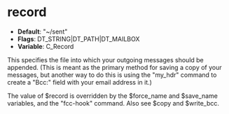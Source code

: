 # record

- **Default**: "~/sent"
- **Flags**: DT_STRING|DT_PATH|DT_MAILBOX
- **Variable**: C_Record

This specifies the file into which your outgoing messages should be
appended.  (This is meant as the primary method for saving a copy of
your messages, but another way to do this is using the "my_hdr"
command to create a "Bcc:" field with your email address in it.)

The value of $record is overridden by the $force_name and
$save_name variables, and the "fcc-hook" command.  Also see $copy
and $write_bcc.
